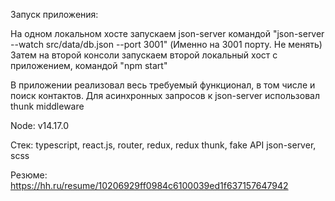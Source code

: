 Запуск приложения:

На одном локальном хосте запускаем json-server командой "json-server --watch  src/data/db.json --port 3001" (Именно на 3001 порту. Не менять)
Затем на второй консоли запускаем второй локальный хост с приложением, командой "npm start" 

В приложении реализовал весь требуемый функционал, в том числе и поиск контактов.
Для асинхронных запросов к json-server использовал thunk middleware

Node: v14.17.0

Стек: typescript, react.js, router, redux, redux thunk, fake API json-server, scss

Резюме: https://hh.ru/resume/10206929ff0984c6100039ed1f637157647942